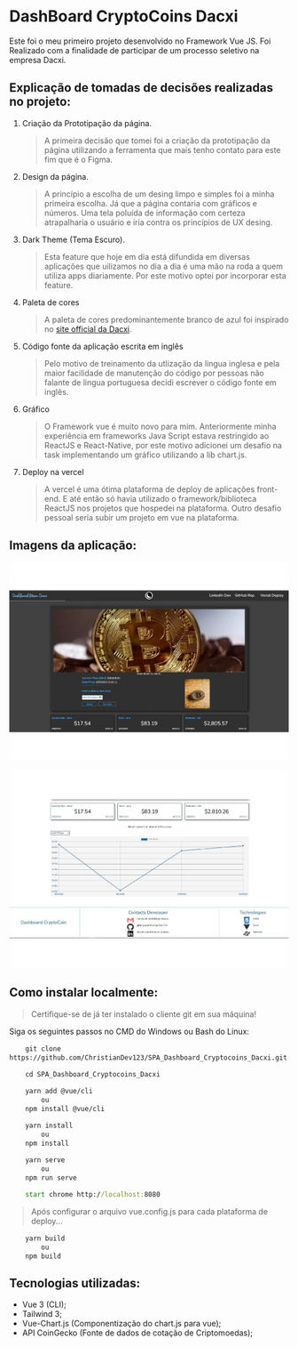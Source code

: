 # DashBoard CryptoCoins Dacxi

Este foi o meu primeiro projeto desenvolvido no Framework Vue JS. Foi Realizado com a finalidade de participar de um processo seletivo na empresa Dacxi.

## Explicação de tomadas de decisões realizadas no projeto:

1. Criação da Prototipação da página.
    > A primeira decisão que tomei foi a criação da prototipação da página utilizando a ferramenta que mais tenho contato para este fim que é o Figma.
2. Design da página.
    > A princípio a escolha de um desing limpo e simples foi a minha primeira escolha. Já que a página contaria com gráficos e números. Uma tela poluída de informação com certeza atrapalharia o usuário e iria contra os princípios de UX desing.
3. Dark Theme (Tema Escuro).
    > Esta feature que hoje em dia está difundida em diversas aplicações que uilizamos no dia a dia é uma mão na roda a quem utiliza apps diariamente. Por este motivo optei por incorporar esta feature.
4. Paleta de cores
    > A paleta de cores predominantemente branco de azul foi inspirado no [site official da Dacxi](https://dacxi.com/). 
5. Código fonte da aplicação escrita em inglês
    > Pelo motivo de treinamento da utlização da lingua inglesa e pela maior facilidade de manutenção do código por pessoas não falante de lingua portuguesa decidi escrever o código fonte em inglês.
6. Gráfico
    > O Framework vue é muito novo para mim. Anteriormente minha experiência em frameworks Java Script estava restringido ao ReactJS e React-Native, por este motivo adicionei um desafio na task implementando um gráfico utilizando a lib chart.js.
7. Deploy na vercel
    > A vercel é uma ótima plataforma de deploy de aplicações front-end. E até então só havia utilizado o framework/biblioteca ReactJS nos projetos que hospedei na plataforma. Outro desafio pessoal seria subir um projeto em vue na plataforma.

## Imagens da aplicação:

![Imagem Dark Theme Aplicação](https://github.com/ChristianDev123/Pessoal_VueJS_Cryptocoins-Dacxi/blob/main/Dashboard_page-0001.jpg)

![Imagem Light Theme Aplicação](https://github.com/ChristianDev123/Pessoal_VueJS_Cryptocoins-Dacxi/blob/main/Dashboard_page-0002.jpg)

## Como instalar localmente:

> Certifique-se de já ter instalado o cliente git em sua máquina!

Siga os seguintes passos no CMD do Windows ou Bash do Linux:

```CMD
    git clone https://github.com/ChristianDev123/SPA_Dashboard_Cryptocoins_Dacxi.git
```
```CMD
    cd SPA_Dashboard_Cryptocoins_Dacxi
```
```CMD
    yarn add @vue/cli
        ou
    npm install @vue/cli
```
```CMD
    yarn install
        ou
    npm install
```
```CMD
    yarn serve
        ou
    npm run serve
```
```cmd
    start chrome http://localhost:8080
```

> Após configurar o arquivo vue.config.js para cada plataforma de deploy...

```CMD
    yarn build
        ou 
    npm build
```

## Tecnologias utilizadas:
- Vue 3 (CLI);
- Tailwind 3;
- Vue-Chart.js (Componentização do chart.js para vue);
- API CoinGecko (Fonte de dados de cotação de Criptomoedas);
